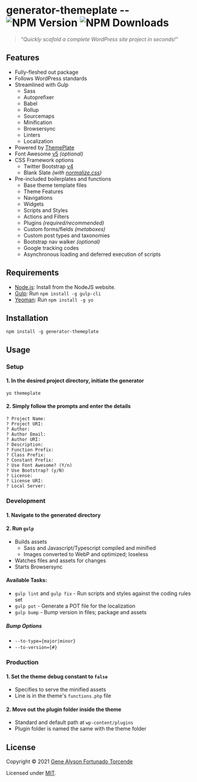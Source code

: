 # generator-themeplate -- ![NPM Version](https://img.shields.io/npm/v/generator-themeplate.svg) ![NPM Downloads](https://img.shields.io/npm/dt/generator-themeplate.svg)
> *"Quickly scafold a complete WordPress site project in seconds!"*

## Features
- Fully-fleshed out package
- Follows WordPress standards
- Streamlined with Gulp
	- Sass
	- Autoprefixer
	- Babel
	- Rollup
	- Sourcemaps
	- Minification
	- Browsersync
	- Linters
	- Localization
- Powered by [ThemePlate](https://github.com/kermage/ThemePlate)
- Font Awesome [v5](https://fontawesome.com/) *(optional)*
- CSS Framework options
	- Twitter Bootstrap [v4](https://getbootstrap.com/)
	- Blank Slate *(with [normalize.css](https://necolas.github.io/normalize.css/))*
- Pre-included boilerplates and functions
	- Base theme template files
	- Theme Features
	- Navigations
	- Widgets
	- Scripts and Styles
	- Actions and Filters
	- Plugins *(required/recommended)*
	- Custom forms/fields *(metaboxes)*
	- Custom post types and taxonomies
	- Bootstrap nav walker *(optional)*
	- Google tracking codes
	- Asynchronous loading and deferred execution of scripts

## Requirements
- [Node.js](https://nodejs.org/): Install from the NodeJS website.
- [Gulp](https://gulpjs.com/): Run `npm install -g gulp-cli`
- [Yeoman](https://yeoman.io/): Run `npm install -g yo`

## Installation

`npm install -g generator-themeplate`

## Usage
### Setup
#### 1. In the desired project directory, initiate the generator

`yo themeplate`

#### 2. Simply follow the prompts and enter the details
```
? Project Name:
? Project URI:
? Author:
? Author Email:
? Author URI:
? Description:
? Function Prefix:
? Class Prefix:
? Constant Prefix:
? Use Font Awesome? (Y/n)
? Use Bootstrap? (y/N)
? License:
? License URI:
? Local Server:
```

### Development
#### 1. Navigate to the generated directory
#### 2. Run `gulp`
- Builds assets
	- Sass and Javascript/Typescript compiled and minified
	- Images converted to WebP and optimized; loseless
- Watches files and assets for changes
- Starts Browsersync

#### Available Tasks:
- `gulp lint` and `gulp fix` - Run scripts and styles against the coding rules set
- `gulp pot` - Generate a POT file for the localization
- `gulp bump` - Bump version in files; package and assets

##### Bump Options
- `--to-type={major|minor}`
- `--to-version={#}`

### Production
#### 1. Set the theme debug constant to `false`
- Specifies to serve the minified assets
- Line is in the theme's `functions.php` file

#### 2. Move out the plugin folder inside the theme
- Standard and default path at `wp-content/plugins`
- Plugin folder is named the same with the theme folder

## License
Copyright &copy; 2021 [Gene Alyson Fortunado Torcende](https://github.com/kermage)

Licensed under [MIT](LICENSE).
